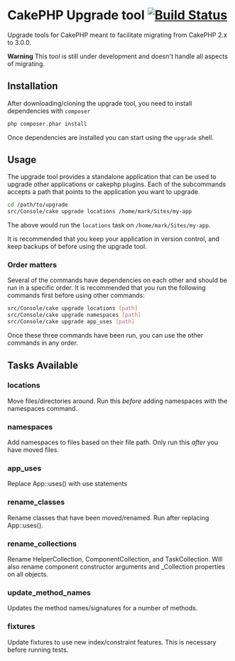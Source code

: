 # CakePHP Upgrade tool [![Build Status](https://api.travis-ci.org/cakephp/upgrade.png)](https://travis-ci.org/cakephp/upgrade)


Upgrade tools for CakePHP meant to facilitate migrating from CakePHP 2.x to 3.0.0.

**Warning** This tool is still under development and doesn't handle all aspects of migrating.

## Installation

After downloading/cloning the upgrade tool, you need to install dependencies with `composer`

```bash
php composer.phar install
```

Once dependencies are installed you can start using the `upgrade` shell.

## Usage

The upgrade tool provides a standalone application that can be used to upgrade
other applications or cakephp plugins. Each of the subcommands accepts a path
that points to the application you want to upgrade.

```bash
cd /path/to/upgrade
src/Console/cake upgrade locations /home/mark/Sites/my-app
```

The above would run the `locations` task on `/home/mark/Sites/my-app`.

It is recommended that you keep your application in version control, and keep
backups of before using the upgrade tool.

### Order matters

Several of the commands have dependencies on each other and should be run in a specific order. It
is recommended that you run the following commands first before using other commands:

```bash
src/Console/cake upgrade locations [path]
src/Console/cake upgrade namespaces [path]
src/Console/cake upgrade app_uses [path]
```

Once these three commands have been run, you can use the other commands in any order.

## Tasks Available

### locations

Move files/directories around. Run this *before* adding namespaces with the namespaces command.

### namespaces

Add namespaces to files based on their file path. Only run this *after* you have moved files.

### app_uses

Replace App::uses() with use statements

### rename_classes

Rename classes that have been moved/renamed. Run after replacing App::uses().

### rename_collections

Rename HelperCollection, ComponentCollection, and TaskCollection. Will also
rename component constructor arguments and \_Collection properties on all
objects.

### update_method_names

Updates the method names/signatures for a number of methods.

### fixtures

Update fixtures to use new index/constraint features. This is necessary before running tests.
